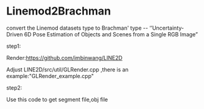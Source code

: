 # Linemod2Brachman
convert the Linemod datasets type to Brachman' type  -- ‘’Uncertainty-Driven 6D Pose Estimation of Objects and Scenes from a Single RGB Image”

step1:

  Render:https://github.com/imbinwang/LINE2D
  
  Adjust LINE2D/src/util/GLRender.cpp ,there is an example:"GLRender_example.cpp"

step2:

  Use this code to get segment file,obj file
